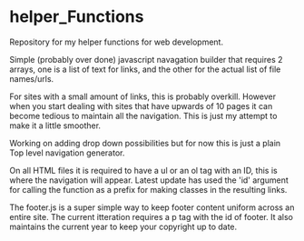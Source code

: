 # helper_Functions
Repository for my helper functions for web development.

Simple (probably over done) javascript navagation builder that requires 2 arrays, one is a list of  text for
links, and the other for the actual list of file names/urls. 



For sites with a small amount of links, this is probably overkill. However when you start dealing with sites 
that have upwards of 10 pages it can become tedious to maintain all the navigation. This is just my attempt
to make it a little smoother.

Working on adding drop down possibilities but for now this is just a plain Top level navigation generator. 

On all HTML files it is required to have a ul or an ol tag with an ID, this is where the navigation will appear. 
Latest update has used the 'id' argument for calling the function as a prefix for making classes in the 
resulting links.

The footer.js is a super simple way to keep footer content uniform across an entire site.
The current itteration requires a p tag with the id of footer. It also maintains the current
 year to keep your copyright up to date. 
